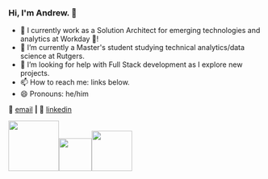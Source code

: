 ### Hi, I'm Andrew. 👋

- 🔭 I currently work as a Solution Architect for emerging technologies and analytics at Workday 🚀!
- 🌱 I’m currently a Master's student studying technical analytics/data science at Rutgers.
- 🤔 I’m looking for help with Full Stack development as I explore new projects.
- 📫 How to reach me: links below.
- 😄 Pronouns: he/him

📨 [email][email] **|** 
👔 [linkedin][linkedin]



<table>
  <tr>
<img src="https://res.cloudinary.com/crunchbase-production/image/upload/c_lpad,h_170,w_170,f_auto,b_white,q_auto:eco,dpr_1/wkcmugw15pjmsqtnhoxe" width="100" height="100" />
<img src="https://upload.wikimedia.org/wikipedia/commons/b/b6/Rutgers_Scarlet_Knights_logo.svg" width="65" height="65"/>
<img src="https://d28htnjz2elwuj.cloudfront.net/wp-content/uploads/2019/03/04120032/University-of-Delaware-400x400.jpg" width="80" height="80" />
  </tr>
</table>

[email]: mailto:alopanik@gmail.com
[linkedin]: linkedin.com/in/andrewlopanik
